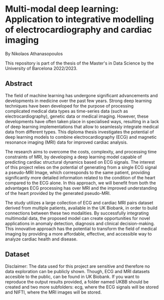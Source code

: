 # Multi-modal deep learning: Application to integrative modelling of electrocardiography and cardiac imaging
By Nikolaos Athanasopoulos

This repository is part of the thesis of the Master's in Data Science by the University of Barcelona 2022/2023.

## Abstract
The field of machine learning has undergone significant advancements and developments in medicine over the past few years. Strong deep learning techniques have been developed for the purpose of processing complicated medical data types as time-series data (such as electrocardiography), genetic data or medical imaging. However, these developments have often taken place in specialised ways, resulting in a lack of deep learning implementations that allow to seamlessly integrate medical data from different types. This diploma thesis investigates the potential of deep learning models to combine electrocardiography (ECG) and magnetic resonance imaging (MRI) data for improved cardiac analysis.

The research aims to overcome the costs, complexity, and processing time constraints of MRI, by developing a deep learning model capable of predicting cardiac structural dynamics based on ECG signals. The interest of this project relies on the potential of generating from a single ECG signal a pseudo-MRI Image, which corresponds to the same patient, providing significantly more detailed information related to the condition of the heart compared to the ECG alone. In this approach, we will benefit from both the advantages ECG processing has over MRI and the improved understanding of the heart provided by the generated pseudo-MRI.

The study utilizes a large collection of ECG and cardiac MRI pairs dataset derived from multiple patients, available in the UK Biobank, in order to build connections between these two modalities. By successfully integrating multimodal data, the proposed model can create opportunities for novel applications in anomaly detection, diagnosis and clinical decision-making. This innovative approach has the potential to transform the field of medical imaging by providing a more affordable, effective, and accessible way to analyze cardiac health and disease.

## Dataset
Disclaimer: The data used for this project are sensitive and therefore no data exploration can be publicly shown. Though, ECG and MRI datasets accesible to the public, can be found in UK Biobank. If you want to reproduce the output results provided, a folder named UKBB should be created and two more subfolders: ecg, where the ECG signals will be stored and NIFTI, where the MRI images will be stored. 
